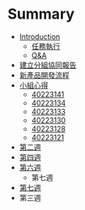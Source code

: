 # Summary

* [Introduction](README.md)
   * [任務執行](_任務執行.md)
   * [Q&A](q&a.md)
* [建立分組協同報告](_建立分組協同報告.md)
* [新產品開發流程](_新產品開發流程.md)
* [小組心得](_協同上機考試.md)
   * [40223141](product_owner.md)
   * [40223134](scrumaster.md)
   * [40223133](scrum_1.md)
   * [40223130](scrum_2.md)
   * [40223128](scrum_3.md)
   * [40223121](scrum_4.md)
* [第二週](di_er_zhou.md)
* [第四週](di_si_zhou.md)
* [第六週](di_liu_zhou.md)
   * 第七週
* [第七週](di_qi_zhou.md)
* 第三週

